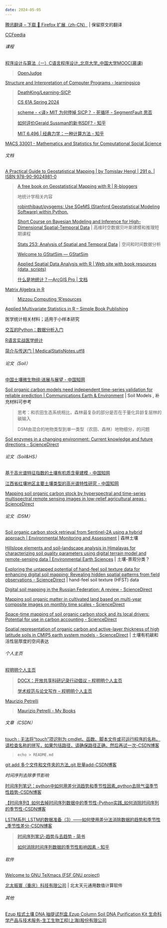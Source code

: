 ```yaml
---
date: 2024-05-05
---
```


[腾讯翻译 – 下载 🦊 Firefox 扩展（zh-CN）](https://addons.mozilla.org/zh-CN/firefox/addon/%E8%85%BE%E8%AE%AF%E7%BF%BB%E8%AF%91/?utm_content=addons-manager-reviews-link&utm_medium=firefox-browser&utm_source=firefox-browser) | 保留原文的翻译

[CCFpedia](http://ch.ccf.org.cn/#/index)

###### 课程

[程序设计与算法（一）C语言程序设计_北京大学_中国大学MOOC(慕课)](https://www.icourse163.org/course/pku-1001553023)

> [OpenJudge](http://openjudge.cn/)

[Structure and Interpretation of Computer Programs - learningsicp](https://learningsicp.github.io/)

> [DeathKing/Learning-SICP](https://github.com/DeathKing/Learning-SICP)
> 
> [CS 61A Spring 2024](https://cs61a.org/)

> [scheme - <译> MIT 为何停掉 SICP？ - 死循环 - SegmentFault 思否](https://segmentfault.com/a/1190000005064958)
> 
> [如何评价Gerald Sussman的新书SDF? - 知乎](https://www.zhihu.com/question/398864407)
>
> [MIT 6.496 | 经典力学：一种计算方法 - 知乎](https://zhuanlan.zhihu.com/p/165327162)

[MACS 33001 - Mathematics and Statistics for Computational Social Science](https://css18.github.io/index.html)

###### 文档

[A Practical Guide to Geostatistical Mapping | by Tomislav Hengl | 291 p. | ISBN 978-90-9024981-0](https://spatial-analyst.net/book/)

> [A free book on Geostatistical Mapping with R | R-bloggers](https://www.r-bloggers.com/2010/04/a-free-book-on-geostatistical-mapping-with-r/)
> 
> 地统计学相关内容
> 
> [robinthibaut/pysgems: Use SGeMS (Stanford Geostatistical Modeling Software) within Python.](https://github.com/robinthibaut/pysgems)
>
> [Short Course on Bayesian Modeling and Inference for High-Dimensional Spatial-Temporal Data](https://abhirupdatta.github.io/spatstatJSM2017/) | 高维时空数据贝叶斯建模和推理短期课程
>
> [Stats 253: Analysis of Spatial and Temporal Data](https://web.stanford.edu/class/stats253/index.html) | 空间和时间数据分析
>
> [Welcome to GStatSim — GStatSim](https://gatorglaciology.github.io/gstatsimbook/intro.html)
>
> [Applied Spatial Data Analysis with R | Web site with book resources (data, scripts)](https://asdar-book.org/)
>
> [什么是地统计？—ArcGIS Pro | 文档](https://pro.arcgis.com/zh-cn/pro-app/latest/help/analysis/geostatistical-analyst/what-is-geostatistics-.htm)

[Matrix Algebra in R](https://mizzou-r-resources.netlify.app/matrix_algebra.html)

> [Mizzou Computing ’R’esources](https://mizzou-r-resources.netlify.app/)

[Applied Multivariate Statistics in R – Simple Book Publishing](https://uw.pressbooks.pub/appliedmultivariatestatistics/)

医学统计相关材料；适用于小样本研究

[交互的Python：数据分析入门](https://shixiangwang.github.io/pybook/)

[R语言实战医学统计](https://ayueme.github.io/R_medical_stat/)

[简介与传送门 | MedicalStatisNotes.utf8](https://bookdown.org/wxhyihuan/Notebook-of-medical-statistics-1605856202966/)

###### 论文（Soil）

[中国土壤微生物组:进展与展望 - 中国知网](https://kns.cnki.net/kcms2/article/abstract?v=dKAmn0h-MOulTnCB_k-7jPOwYRz3iTtmMgvRFIp1bVI5UDc--VWznSiCOGkRW3mOl2iHzxoo4shJTLuUsubH4OzFIEFUvW7PyZPufEUgKtG8gKhyzieiknglLhlU0m6xVaiLFyYghuhW1fNY3SUsTV9j7muwOB96&uniplatform=NZKPT&language=CHS)

[Soil organic carbon models need independent time-series validation for reliable prediction | Communications Earth & Environment](https://www.nature.com/articles/s43247-023-00830-5) | Soil Models , 补充材料可参考

> 思考：和农田生态系统相比，森林最复杂的部分是否在于量化异龄复层林的碳输入
>
> DSM由混合的地物类型到单一类型（农田、森林）地物细分，的问题

[Soil enzymes in a changing environment: Current knowledge and future directions - ScienceDirect](https://www.sciencedirect.com/science/article/pii/S0038071712004476?via%3Dihub#sec7.2)

###### 论文（Soil&HS）

[基于高光谱特征指数的土壤有机质含量建模 - 中国知网](https://kns.cnki.net/kcms2/article/abstract?v=dKAmn0h-MOvksB_6nnP0Vp9nv-Qad1LDmOvV-wiZ9dZQiPNeDUVg452rhob_p5XmlvREFO5pBvj9_rs02RSegy6-ALakvTzffmT23EmfT8ForW3b87YBHKomYAHryvgZkrN2iymNhpqbNdbP5oUpDw==&uniplatform=NZKPT&language=CHS)

[江西省红壤地区主要土壤类型的高光谱特性研究 - 中国知网](https://kns.cnki.net/kcms2/article/abstract?v=dKAmn0h-MOvqmvolvNOzcs2yuT_b1sBO6Lm4_IQ2R-ZcuYOOzW1noX023aoXpX5Y2ET6TcWxhcPVIT0v4Iu680ht-GoMppSnTyyKfzqqJu3bbWdtONTZRIfdO_Csb0qj7FSlb6z2l9TDnBg7ajfhBw==&uniplatform=NZKPT&language=CHS)

[Mapping soil organic carbon stock by hyperspectral and time-series multispectral remote sensing images in low-relief agricultural areas - ScienceDirect](https://www.sciencedirect.com/science/article/pii/S0016706121001981)

###### 论文（DSM）

[Soil organic carbon stock retrieval from Sentinel-2A using a hybrid approach | Environmental Monitoring and Assessment](https://link.springer.com/article/10.1007/s10661-023-12172-y) | 森林土壤

[Hillslope elements and soil–landscape analysis in Himalayas for characterizing soil quality parameters using digital terrain model and remote-sensing data | Environmental Earth Sciences](https://link.springer.com/article/10.1007/s12665-023-11166-w) | 土壤-景观分类？

[Exploring the untapped potential of hand-feel soil texture data for enhancing digital soil mapping: Revealing hidden spatial patterns from field observations - ScienceDirect](https://www.sciencedirect.com/science/article/pii/S0016706123004469?via%3Dihub) | hand-feel soil texture (HFST) data

[Digital soil mapping in the Russian Federation: A review - ScienceDirect](https://www.sciencedirect.com/science/article/pii/S2352009424000105?via%3Dihub)

[Mapping soil organic matter in cultivated land based on multi-year composite images on monthly time scales - ScienceDirect](https://www.sciencedirect.com/science/article/pii/S2095311923003179)

[Space-time mapping of soil organic carbon stock and its local drivers: Potential for use in carbon accounting - ScienceDirect](https://www.sciencedirect.com/science/article/pii/S0016706123004482)

[Spatial representation of organic carbon and active-layer thickness of high latitude soils in CMIP5 earth system models - ScienceDirect](https://www.sciencedirect.com/science/article/pii/S0016706116301707?via%3Dihub) | 土壤有机碳和活性层厚度的空间表达

###### 个人主页

[程明明个人主页](https://mmcheng.net/)

> [DOCX：开放共享科研记录行动倡议 – 程明明个人主页](https://mmcheng.net/docx/)
> 
> [学术规范与论文写作 – 程明明个人主页](https://mmcheng.net/writing/)

[Maurizio Petrelli](https://www.mauriziopetrelli.info/)

> [Maurizio Petrelli - My Books](https://www.mauriziopetrelli.info/my-books)

###### 文章（CSDN）

[touch : 无法将“touch”项识别为 cmdlet、函数、脚本文件或可运行程序的名称。请检查名称的拼写，如果包括路径，请确保路径正确，然后再试一次-CSDN博客](https://blog.csdn.net/qq_35603476/article/details/106127030)

> `echo > README.md`

[git add 多个文件和文件夹的方法_git 批量add-CSDN博客](https://blog.csdn.net/sphinx1122/article/details/89789929)

*时间序列去除季节影响*

[时间序列笔记：python中如何用差分消趋势和季节性因素_python去除气温季节性趋势-CSDN博客](https://blog.csdn.net/htuhxf/article/details/105354693)

[【时间序列】如何去掉时间序列数据中的季节性-Python实践_如何消除时间序列的季节性-CSDN博客](https://blog.csdn.net/qq_41103204/article/details/105725136)

[LSTM系列_LSTM的数据准备（3）——如何使用差分法消除数据的趋势和季节性_季节性差分-CSDN博客](https://blog.csdn.net/yangwohenmai1/article/details/84790658)

> [时间序列笔记-趋势与去趋势 - 简书](https://www.jianshu.com/p/9711fafded15)
>
> [如何消除时间序列数据的季节性影响因素 - 知乎](https://zhuanlan.zhihu.com/p/461077846)

###### 软件

[Welcome to GNU TeXmacs (FSF GNU project)](https://texmacs.org/tmweb/home/welcome.en.html)

[北太振寰（重庆）科技有限公司](https://www.baltamatica.com/) | 北太天元通用数值计算软件

###### 其他

[Ezup 柱式土壤 DNA 抽提试剂盒,Ezup Column Soil DNA Purification Kit 生命科学产品与技术服务-生工生物工程(上海)股份有限公司](https://store.sangon.com/productDetail?productInfo.code=B518263)